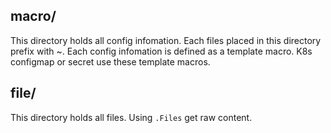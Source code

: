 ## macro/
This directory holds all config infomation. Each files placed in this directory prefix with ~.
Each config infomation is defined as a template macro.
K8s configmap or secret use these template macros.

## file/
This directory holds all files. Using `.Files` get raw content.
